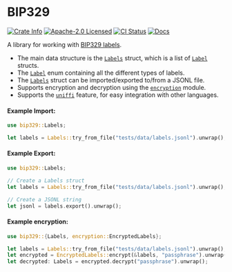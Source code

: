 # BIP329

<p>
    <a href="https://crates.io/crates/bip329"><img alt="Crate Info" src="https://img.shields.io/crates/v/bip329.svg"/></a>
    <a href="https://github.com/bitcoinppl/bip329/blob/master/LICENSE"><img alt="Apache-2.0 Licensed" src="https://img.shields.io/badge/Apache--2.0-blue.svg"/></a>
    <a href="https://github.com/bitcoinppl/bip329/actions?query=workflow%3ACI"><img alt="CI Status" src="https://github.com/bitcoinppl/bip329/workflows/CI/badge.svg"></a>
    <a href="https://docs.rs/bip329"><img alt="Docs" src="https://img.shields.io/badge/docs.rs-green"/></a>
</p>

<!-- cargo-rdme start -->

A library for working with [BIP329 labels](https://github.com/bitcoin/bips/blob/master/bip-00329.mediawiki).

- The main data structure is the [`Labels`](https://docs.rs/bip329/latest/bip329/struct.Labels.html) struct, which is a list of [`Label`](https://docs.rs/bip329/latest/bip329/enum.Label.html) structs.
- The [`Label`](https://docs.rs/bip329/latest/bip329/enum.Label.html) enum containing all the different types of labels.
- The [`Labels`](https://docs.rs/bip329/latest/bip329/struct.Labels.html) struct can be imported/exported to/from a JSONL file.
- Supports encryption and decryption using the [`encryption`](https://docs.rs/bip329/latest/bip329/encryption/) module.
- Supports the [`uniffi`](https://github.com/mozilla/uniffi-rs) feature, for easy integration with other languages.

#### Example Import:
```rust
use bip329::Labels;

let labels = Labels::try_from_file("tests/data/labels.jsonl").unwrap();
```

#### Example Export:
```rust
use bip329::Labels;

// Create a Labels struct
let labels = Labels::try_from_file("tests/data/labels.jsonl").unwrap();

// Create a JSONL string
let jsonl = labels.export().unwrap();
```

#### Example encryption:
```rust
use bip329::{Labels, encryption::EncryptedLabels};

let labels = Labels::try_from_file("tests/data/labels.jsonl").unwrap();
let encrypted = EncryptedLabels::encrypt(&labels, "passphrase").unwrap();
let decrypted: Labels = encrypted.decrypt("passphrase").unwrap();
```

<!-- cargo-rdme end -->
